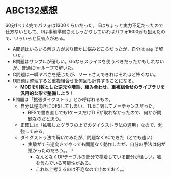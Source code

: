 # ABC132感想

60分1ペナ4完でパフォは1300くらいだった。
Eはちょっと実力不足だったので仕方ないとして、Dは事前準備さえしっかりしていればパフォ1600弱も狙えたので、いろいろと反省点がある。

- A問題はいろいろ解き方があり確かに悩みどころだったが、自分は `map` で解いた。
- B問題はサンプルが優しい。Goならスライスを使うべきだったかもしれないが、普通にforループで解いた。
- C問題は一瞬ヤバさを感じたが、ソートさえできればそれほど怖くない。
- D問題は整理すると重複組合せを何回も計算することになる。
  - **MODを引数とした逆元や階乗、組み合わせ、重複組合せのライブラリを汎用的な形で整備しよう！**
- E問題は「拡張ダイクストラ」とか呼ばれるもの。
  - 自分は逆向きにDFSしてしまい、TLEに関してノーチャンスだった。
    - BFSで書き直しても1ケースだけTLEが取れなかったので、何かが問題なのだと思う。
  - 正確には「拡張したグラフの上でのダイクストラ法の適用」なので、勉強してみる。
  - ダイクストラ法で解いてみたが、問題なくACできた（とても速い）
    - 実験がてら逆向きでやっても問題なく動作したが、自分の手法は何が悪かったのだろう。。？
      - なんとなくDPテーブルの部分で横着している部分が怪しい。嘘を含んでいる可能性がある。
      - これ以上考えるのは不毛なので止めておく。。

